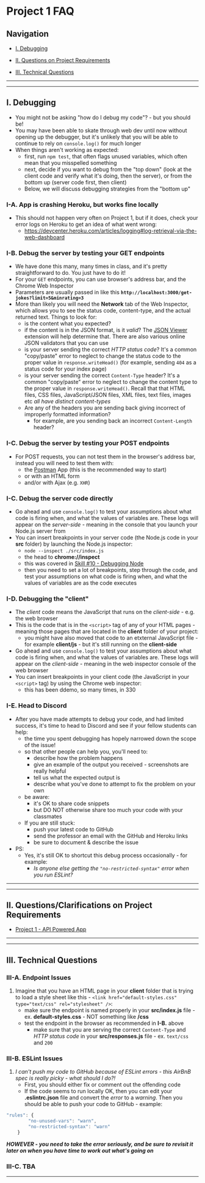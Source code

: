 # Project 1 FAQ

## Navigation

- [I. Debugging](#debugging)

- [II. Questions on Project Requirements](#project-requirements)

- [III. Technical Questions](#technical-questions)

<a id="debugging" />

<hr><hr>

## I. Debugging

- You might not be asking "how do I debug my code"? - but you should be! 
- You may have been able to skate through web dev until now without opening up the debugger, but it's unlikely that you will be able to continue to rely on `console.log()` for much longer
- When things aren't working as expected:
  - first, run `npm test`, that often flags unused variables, which often mean that you misspelled something
  - next, decide if you want to debug from the "top down" (look at the client code and verify what it's doing, then the server), or from the bottom up (server code first, then client)
  - Below, we will discuss debugging strategies from the "bottom up"


### I-A. App is crashing Heroku, but works fine locally

- This should not happen very often on Project 1, but if it does, check your error logs on Heroku to get an idea of what went wrong:
  - https://devcenter.heroku.com/articles/logging#log-retrieval-via-the-web-dashboard

### I-B. Debug the server by testing your GET endpoints
- We have done this many, many times in class, and it's pretty straightforward to do. You just have to do it!
- For your `GET` endpoints, you can use browser's address bar, and the Chrome Web Inspector
- Parameters are usually passed in like this **`http://localhost:3000/get-jokes?limit=5&minrating=3`** 
- More than likely you will need the **Network** tab of the Web Inspector, which allows you to see the status code, content-type, and the actual returned text. Things to look for:
  - is the content what you expected?
  - if the content is in the JSON format, is it *valid*? The [JSON Viewer](https://chrome.google.com/webstore/detail/json-viewer/gbmdgpbipfallnflgajpaliibnhdgobh?hl=en-US) extension will help determine that. There are also various online JSON validators that you can use
  - is your server sending the correct *HTTP status code*? It's a common "copy/paste" error to neglect to change the status code to the proper value in `response.writeHead()` (for example, sending `404` as a status code for your index page)
  - is your server sending the correct `Content-Type` header? It's a common "copy/paste" error to neglect to change the content type to the proper value in `response.writeHead()`. Recall that that HTML files, CSS files, JavaScript/JSON files, XML files, text files, images etc *all have distinct content-types*
  - Are any of the headers you are sending back giving incorrect of improperly formatted information?
    - for example, are you sending back an incorrect `Content-Length` header?

### I-C. Debug the server by testing your POST endpoints
- For POST requests, you can not test them in the browser's address bar, instead you will need to test them with:
  - the [Postman](https://www.postman.com/) App (this is the recommended way to start)
  - or with an HTML form
  - and/or with Ajax (e.g. `XHR`)

### I-C. Debug the server code directly 
- Go ahead and use `console.log()` to test your assumptions about what code is firing when, and what the values of variables are. These logs will appear on the *server-side* - meaning in the console that you launch your Node.js server from
- You can insert breakpoints in your server code (the Node.js code in your **src** folder) by launching the Node.js inspector:
  - `node --inspect ./src/index.js`
  - the head to **chrome://inspect**
  - this was covered in [Skill #10 - Debugging Node](../core-skills/10-debugging-node.md)
  - then you need to set a lot of breakpoints, step through the code, and test your assumptions on what code is firing when, and what the values of variables are as the code executes
 
### I-D. Debugging the "client"
- The *client* code means the JavaScript that runs on the *client-side* - e.g. the web browser
- This is the code that is in the `<script>` tag of any of your HTML pages - meaning those pages that are located in the **client** folder of your project:
  - you might have also moved that code to an etxternal JavaScript file - for example  **client/js** - but it's still running on the **client-side**
- Go ahead and use `console.log()` to test your assumptions about what code is firing when, and what the values of variables are. These logs will appear on the *client-side* - meaning in the web inspector console of the web browser
- You can insert breakpoints in your client code (the JavaScript in your `<script>` tag) by using the Chrome web inspector:
  - this has been ddemo, so many times, in 330

### I-E. Head to Discord
- After you have made attempts to debug your code, and had limited success, it's time to head to Discord and see if your fellow students can help:
  - the time you spent debugging has hopely narrowed down the scope of the issue!
  - so that other people can help you, you'll need to:
    -  describe how the problem happens
    -  give an example of the output you received - screenshots are really helpful
    -  tell us what the expected output is
    -  describe what you've done to attempt to fix the problem on your own
  - be aware:
    - it's OK to share code snippets
    - but DO NOT otherwise share too much your code with your classmates
  - If you are still stuck:
    - push your latest code to GitHub
    - send the professor an email with the GitHub and Heroku links
    - be sure to document & describe the issue 
 - PS:
   - Yes, it's still OK to shortcut this debug process occasionally - for example:
     - *Is anyone else getting the `"no-restricted-syntax"` error when you run ESLint?*
  

<a id="project-requirements" />

<hr><hr>

## II. Questions/Clarifications on Project Requirements

- [Project 1 - API Powered App](project-1.md)

<a id="technical-questions" />

<hr><hr>

## III. Technical Questions

### III-A. Endpoint Issues

1) Imagine that you have an HTML page in your **client** folder that is trying to load a style sheet like this -  `<link href="default-styles.css" type="text/css" rel="stylesheet" />`:
    - make sure the endpoint is named properly in your **src/index.js** file - ex. **default-styles.css**  - NOT something like **/css**
    - test the endpoint in the browser as recommended in **I-B.** above
      - make sure that you are serving the correct `Content-Type` and *HTTP status code* in your **src/responses.js** file - ex. `text/css` and `200`

### III-B. ESLint Issues

1) *I can't push my code to GitHub because of ESLint errors - this AirBnB spec is really picky - what should I do?!*
    - First, you should either fix or comment out the offending code
    - If the code seems to run locally OK, then you can edit your **.eslintrc.json** file and convert the *error* to a *warning*. Then you should be able to push your code to GitHub - example:


```js
"rules": {
        "no-unused-vars": "warn",
        "no-restricted-syntax": "warn"
    }
```

***HOWEVER - you need to take the error seriously, and be sure to revisit it later on when you have time to work out what's going on***

### III-C. TBA


<hr>

